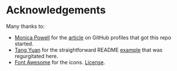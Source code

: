 # Acknowledgements

Many thanks to:

- [Monica Powell](https://aboutmonica.com) for the [article](https://aboutmonica.com/blog/how-to-create-a-github-profile-readme) on GitHub profiles that got this repo started.
- [Tang Yuan](https://github.com/terrytangyuan) for the straightforward README [example](https://github.com/terrytangyuan/terrytangyuan) that was regurgitated here.
- [Font Awesome](https://fontawesome.com) for the icons.  [License](https://fontawesome.com/license).

